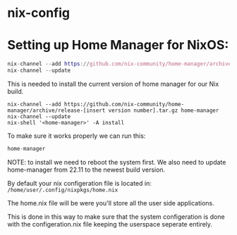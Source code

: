 # nix-config

# Setting up Home Manager for NixOS:
```nix
nix-channel --add https://github.com/nix-community/home-manager/archive/master.tar.gz home-manager
nix-channel --update
```
This is needed to install the current version of home manager for our Nix build.
```
nix-channel --add https://github.com/nix-community/home-manager/archive/release-[insert version number].tar.gz home-manager
nix-channel --update
nix-shell '<home-manager>' -A install
```
To  make sure it works properly we can run this:
```nix
home-manager
```
NOTE: to install we need to reboot the system first. We also need to update home-manager from 22.11 to the newest build version.

By default your nix configeration file is located in: `/home/user/.config/nixpkgs/home.nix`

The home.nix file will be were you'll store all the user side applications.

This is done in this way to make sure  that the system configeration is done with the configeration.nix file keeping the userspace seperate entirely.
